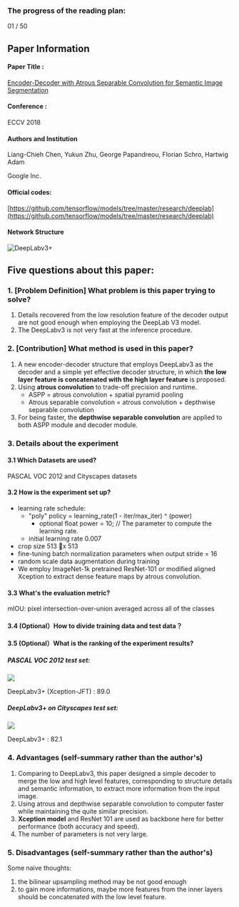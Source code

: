 ### The progress of the reading plan: 
01 / 50

## Paper Information
#### Paper Title : 
[Encoder-Decoder with Atrous Separable Convolution for Semantic Image Segmentation](https://www.google.com/url?sa=t&rct=j&q=&esrc=s&source=web&cd=3&cad=rja&uact=8&ved=2ahUKEwik37fbi8zfAhXzOn0KHYpTCzQQFjACegQICBAB&url=https%3A%2F%2Farxiv.org%2Fabs%2F1802.02611&usg=AOvVaw0pOEX9DfWqpHvfnCjdywuy)
#### Conference : 
ECCV 2018
#### Authors and Institution
Liang-Chieh Chen, Yukun Zhu, George Papandreou, Florian Schro, Hartwig Adam

Google Inc.

#### Official codes:
[https://github.com/tensorflow/models/tree/master/research/deeplab](https://github.com/tensorflow/models/tree/master/research/deeplab)

#### Network Structure
![DeepLabv3+](https://raw.githubusercontent.com/zhixuanli/segmentation-paper-reading-notes/master/images-folder/deeplabv3+_1.png)

## Five questions about this paper:

### 1. [Problem Definition] What problem is this paper trying to solve? 

1. Details recovered from the low resolution feature of the decoder output are not good enough when employing the DeepLab V3 model.
2. The DeepLabv3 is not very fast at the inference procedure.


### 2. [Contribution] What method is used in this paper? 
1. A new encoder-decoder structure that employs DeepLabv3 as the decoder and a simple yet effective decoder structure, in which **the low layer feature is concatenated with the high layer feature** is proposed.
2. Using **atrous convolution** to trade-off precision and runtime. 
	+ ASPP = atrous convolution + spatial pyramid pooling
	+ Atrous separable convolution = atrous convolution + depthwise separable convolution
3. For being faster, the **depthwise separable convolution** are applied to both ASPP module and decoder module.

### 3. Details about the experiment
#### 3.1 Which Datasets are used?

PASCAL VOC 2012 and Cityscapes datasets

#### 3.2 How is the experiment set up?

+ learning rate schedule: 
	+ "poly" policy = learning_rate(1 - iter/max_iter) ^ (power)
		+ optional float power = 10; // The parameter to compute the learning rate.
	+ initial learning rate 0.007
+ crop size 513 x 513
+ fine-tuning batch normalization parameters when output stride = 16
+ random scale data augmentation during training
+ We employ ImageNet-1k pretrained ResNet-101 or modified aligned Xception to extract dense feature maps by atrous convolution.

#### 3.3 What's the evaluation metric?
mIOU: pixel intersection-over-union averaged across all of the classes

#### 3.4 (Optional）How to divide training data and test data？

#### 3.5 (Optional）What is the ranking of the experiment results?
##### PASCAL VOC 2012 test set:

![](https://raw.githubusercontent.com/zhixuanli/segmentation-paper-reading-notes/master/images-folder/deeplabv3+_pascalvoc12.png)

DeepLabv3+ (Xception-JFT) : 89.0

##### DeepLabv3+ on Cityscapes test set:
![](https://raw.githubusercontent.com/zhixuanli/segmentation-paper-reading-notes/master/images-folder/deeplabv3+_cityscapes.png)

DeepLabv3+ : 82.1

### 4. Advantages (self-summary rather than the author's)
1. Comparing to DeepLabv3, this paper designed a simple decoder to merge the low and high level features, corresponding to structure details and semantic information, to extract more information from the input image.
2. Using atrous and depthwise separable convolution to computer faster while maintaining the quite similar precision.
3. **Xception model** and ResNet 101 are used as backbone here for better performance (both accuracy and speed).
4. The number of parameters is not very large.

### 5. Disadvantages (self-summary rather than the author's)
Some naive thoughts:  

1. the bilinear upsampling method may be not good enough
2. to gain more informations, maybe more features from the inner layers should be concatenated with the low level feature.

